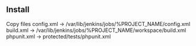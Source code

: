 ## Install
Copy files
config.xml -> /var/lib/jenkins/jobs/%PROJECT_NAME/config.xml
build.xml -> /var/lib/jenkins/jobs/%PROJECT_NAME/workspace/build.xml
phpunit.xml -> protected/tests/phpunit.xml
